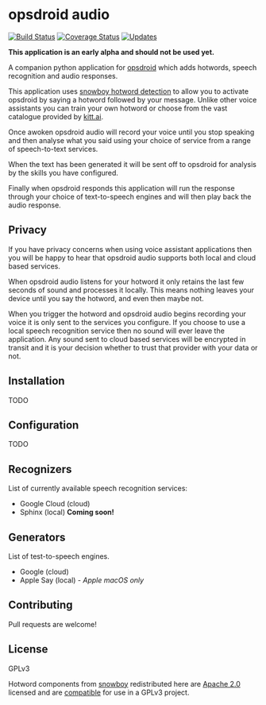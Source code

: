 # opsdroid audio

[![Build Status](https://travis-ci.org/opsdroid/opsdroid-audio.svg?branch=master)](https://travis-ci.org/opsdroid/opsdroid-audio) [![Coverage Status](https://coveralls.io/repos/github/opsdroid/opsdroid-audio/badge.svg?branch=master)](https://coveralls.io/github/opsdroid/opsdroid-audio?branch=master) [![Updates](https://pyup.io/repos/github/opsdroid/opsdroid-audio/shield.svg)](https://pyup.io/repos/github/opsdroid/opsdroid-audio/)


**This application is an early alpha and should not be used yet.**

A companion python application for [opsdroid][opsdroid] which adds hotwords, speech recognition and audio responses.

This application uses [snowboy hotword detection][snowboy] to allow you to activate opsdroid by saying a hotword followed by your message. Unlike other voice assistants you can train your own hotword or choose from the vast catalogue provided by [kitt.ai][snowboy].

Once awoken opsdroid audio will record your voice until you stop speaking and then analyse what you said using your choice of service from a range of speech-to-text services.

When the text has been generated it will be sent off to opsdroid for analysis by the skills you have configured.

Finally when opsdroid responds this application will run the response through your choice of text-to-speech engines and will then play back the audio response.

## Privacy

If you have privacy concerns when using voice assistant applications then you will be happy to hear that opsdroid audio supports both local and cloud based services.

When opsdroid audio listens for your hotword it only retains the last few seconds of sound and processes it locally. This means nothing leaves your device until you say the hotword, and even then maybe not.

When you trigger the hotword and opsdroid audio begins recording your voice it is only sent to the services you configure. If you choose to use a local speech recognition service then no sound will ever leave the application. Any sound sent to cloud based services will be encrypted in transit and it is your decision whether to trust that provider with your data or not.

## Installation
TODO

## Configuration
TODO

## Recognizers
List of currently available speech recognition services:

 * Google Cloud (cloud)
 * Sphinx (local) **Coming soon!**

## Generators
List of test-to-speech engines.

 * Google (cloud)
 * Apple Say (local) *- Apple macOS only*


## Contributing
Pull requests are welcome!

## License
GPLv3

Hotword components from [snowboy][snowboy-github] redistributed here are [Apache 2.0][apache20] licensed and are [compatible][apache-gpl-compatible] for use in a GPLv3 project.

[apache20]: http://www.apache.org/licenses/LICENSE-2.0
[apache-gpl-compatible]: https://www.apache.org/licenses/GPL-compatibility.html
[opsdroid]: https://opsdroid.github.io/
[snowboy]: https://snowboy.kitt.ai/
[snowboy-github]: https://github.com/Kitt-AI/snowboy#introduction
